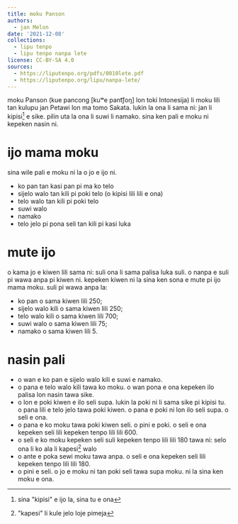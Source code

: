 ```yaml
---
title: moku Panson
authors:
  - jan Melon
date: '2021-12-08'
collections:
  - lipu tenpo
  - lipu tenpo nanpa lete
license: CC-BY-SA 4.0
sources:
  - https://liputenpo.org/pdfs/0010lete.pdf
  - https://liputenpo.org/lipu/nanpa-lete/
---
```


moku Panson (kue pancong [kuʷe pant͡ʃoŋ] lon toki Intonesija) li moku lili tan kulupu jan Petawi lon ma tomo Sakata. lukin la ona li sama ni: jan li kipisi[^1] e sike. pilin uta la ona li suwi li namako. sina ken pali e moku ni kepeken nasin ni.

[^1]: sina "kipisi" e ijo la, sina tu e ona

# ijo mama moku

sina wile pali e moku ni la o jo e ijo ni.

- ko pan tan kasi pan pi ma ko telo
- sijelo walo tan kili pi poki telo (o kipisi lili lili e ona)
- telo walo tan kili pi poki telo
- suwi walo
- namako
- telo jelo pi pona seli tan kili pi kasi luka

# mute ijo

o kama jo e kiwen lili sama ni: suli ona li sama palisa luka suli. o nanpa e suli pi wawa anpa pi kiwen ni. kepeken kiwen ni la sina ken sona e mute pi ijo mama moku. suli pi wawa anpa la:

- ko pan o sama kiwen lili 250;
- sijelo walo kili o sama kiwen lili 250;
- telo walo kili o sama kiwen lili 700;
- suwi walo o sama kiwen lili 75;
- namako o sama kiwen lili 5.

# nasin pali

- o wan e ko pan e sijelo walo kili e suwi e namako.
- o pana e telo walo kili tawa ko moku. o wan pona e ona kepeken ilo palisa lon nasin tawa sike.
- o lon e poki kiwen e ilo seli supa. lukin la poki ni li sama sike pi kipisi tu. o pana lili e telo jelo tawa poki kiwen. o pana e poki ni lon ilo seli supa. o seli e ona.
- o pana e ko moku tawa poki kiwen seli. o pini e poki. o seli e ona kepeken seli lili kepeken tenpo lili lili 600.
- o seli e ko moku kepeken seli suli kepeken tenpo lili lili 180 tawa ni: selo ona li ko ala li kapesi[^2] walo
- o ante e poka sewi moku tawa anpa. o seli e ona kepeken seli lili kepeken tenpo lili lili 180.
- o pini e seli. o jo e moku ni tan poki seli tawa supa moku. ni la sina ken moku e ona.

[^2]: "kapesi" li kule jelo loje pimeja